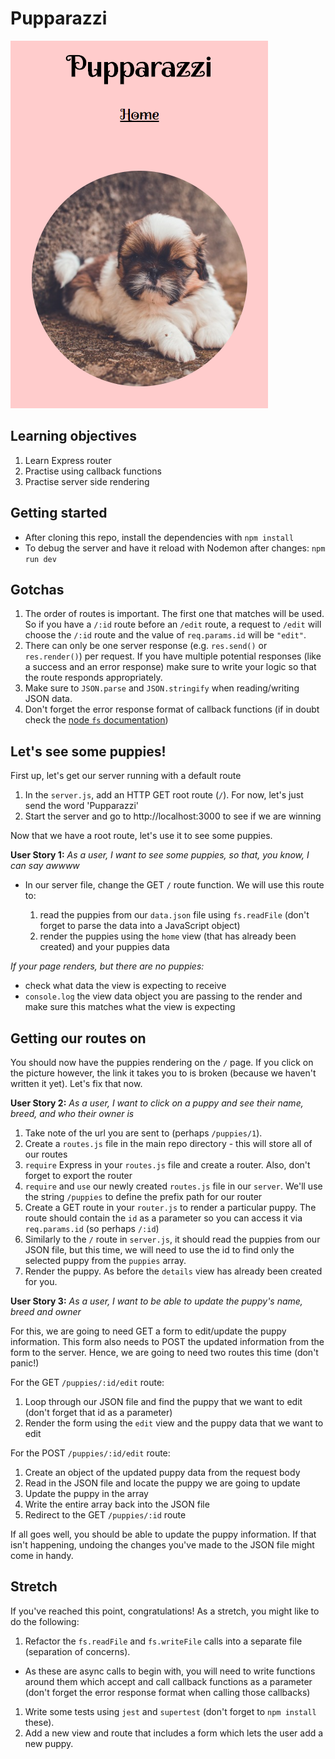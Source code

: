 # Pupparazzi

![](screenshot.png)

## Learning objectives

1. Learn Express router
1. Practise using callback functions
1. Practise server side rendering


## Getting started

* After cloning this repo, install the dependencies with `npm install`
* To debug the server and have it reload with Nodemon after changes: `npm run dev`


## Gotchas

1. The order of routes is important. The first one that matches will be used. So if you have a `/:id` route before an `/edit` route, a request to `/edit` will choose the `/:id` route and the value of `req.params.id` will be `"edit"`.
2. There can only be one server response (e.g. `res.send()` or `res.render()`) per request. If you have multiple potential responses (like a success and an error response) make sure to write your logic so that the route responds appropriately.
3. Make sure to `JSON.parse` and `JSON.stringify` when reading/writing JSON data.
4. Don't forget the error response format of callback functions (if in doubt check the [node `fs` documentation](https://nodejs.org/api/fs.html))


## Let's see some puppies!

First up, let's get our server running with a default route

1. In the `server.js`, add an HTTP GET root route (`/`). For now, let's just send the word 'Pupparazzi'
1. Start the server and go to http://localhost:3000 to see if we are winning

Now that we have a root route, let's use it to see some puppies.

**User Story 1:** *As a user, I want to see some puppies, so that, you know, I can say awwww*

- In our server file, change the GET `/` route function. We will use this route to:

  1. read the puppies from our `data.json` file using `fs.readFile` (don't forget to parse the data into a JavaScript object)
  1. render the puppies using the `home` view (that has already been created) and your puppies data

*If your page renders, but there are no puppies:*
  - check what data the view is expecting to receive 
  - `console.log` the view data object you are passing to the render and make sure this matches what the view is expecting


## Getting our routes on

You should now have the puppies rendering on the `/` page. If you click on the picture however, the link it takes you to is broken (because we haven't written it yet). Let's fix that now.

**User Story 2:** *As a user, I want to click on a puppy and see their name, breed, and who their owner is*

  1. Take note of the url you are sent to (perhaps `/puppies/1`).
  1. Create a `routes.js` file in the main repo directory - this will store all of our routes
  1. `require` Express in your `routes.js` file and create a router. Also, don't forget to export the router 
  1. `require` and `use` our newly created `routes.js` file in our `server`. We'll use the string `/puppies` to define the prefix path for our router
  1. Create a GET route in your `router.js` to render a particular puppy. The route should contain the `id` as a parameter so you can access it via `req.params.id` (so perhaps `/:id`)
  1. Similarly to the `/` route in `server.js`, it should read the puppies from our JSON file, but this time, we will need to use the id to find only the selected puppy from the `puppies` array.
  1. Render the puppy. As before the `details` view has already been created for you.

**User Story 3:** *As a user, I want to be able to update the puppy's name, breed and owner*

For this, we are going to need GET a form to edit/update the puppy information. This form also needs to POST the updated information from the form to the server. Hence, we are going to need two routes this time (don't panic!)

For the GET `/puppies/:id/edit` route:
  1. Loop through our JSON file and find the puppy that we want to edit (don't forget that id as a parameter)
  1. Render the form using the `edit` view and the puppy data that we want to edit

For the POST `/puppies/:id/edit` route:
  1. Create an object of the updated puppy data from the request body
  1. Read in the JSON file and locate the puppy we are going to update
  1. Update the puppy in the array
  1. Write the entire array back into the JSON file
  1. Redirect to the GET `/puppies/:id` route

If all goes well, you should be able to update the puppy information. If that isn't happening, undoing the changes you've made to the JSON file might come in handy.


## Stretch

If you've reached this point, congratulations! As a stretch, you might like to do the following:

1. Refactor the `fs.readFile` and `fs.writeFile` calls into a separate file (separation of concerns).
  - As these are async calls to begin with, you will need to write functions around them which accept and call callback functions as a parameter (don't forget the error response format when calling those callbacks)
1. Write some tests using `jest` and `supertest` (don't forget to `npm install` these).
1. Add a new view and route that includes a form which lets the user add a new puppy.
